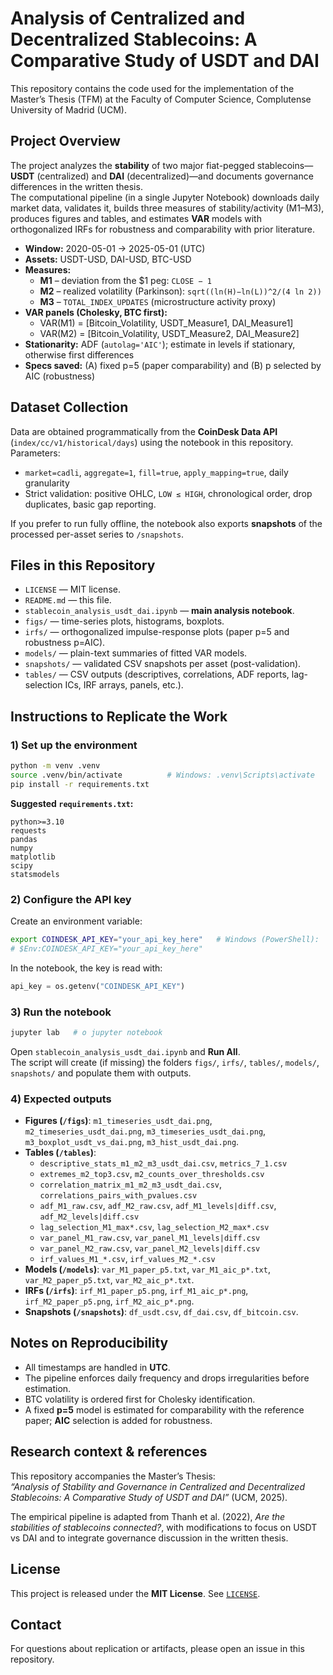 # Analysis of Centralized and Decentralized Stablecoins: A Comparative Study of USDT and DAI

This repository contains the code used for the implementation of the Master’s Thesis (TFM) at the Faculty of Computer Science, Complutense University of Madrid (UCM).

## Project Overview
The project analyzes the **stability** of two major fiat-pegged stablecoins—**USDT** (centralized) and **DAI** (decentralized)—and documents governance differences in the written thesis.  
The computational pipeline (in a single Jupyter Notebook) downloads daily market data, validates it, builds three measures of stability/activity (M1–M3), produces figures and tables, and estimates **VAR** models with orthogonalized IRFs for robustness and comparability with prior literature.

- **Window:** 2020-05-01 → 2025-05-01 (UTC)  
- **Assets:** USDT-USD, DAI-USD, BTC-USD  
- **Measures:**  
  - **M1** – deviation from the $1 peg: `CLOSE − 1`  
  - **M2** – realized volatility (Parkinson): `sqrt((ln(H)−ln(L))^2/(4 ln 2))`  
  - **M3** – `TOTAL_INDEX_UPDATES` (microstructure activity proxy)  
- **VAR panels (Cholesky, BTC first):**  
  - VAR(M1) = [Bitcoin_Volatility, USDT_Measure1, DAI_Measure1]  
  - VAR(M2) = [Bitcoin_Volatility, USDT_Measure2, DAI_Measure2]  
- **Stationarity:** ADF (`autolag='AIC'`); estimate in levels if stationary, otherwise first differences  
- **Specs saved:** (A) fixed p=5 (paper comparability) and (B) p selected by AIC (robustness)


## Dataset Collection
Data are obtained programmatically from the **CoinDesk Data API** (`index/cc/v1/historical/days`) using the notebook in this repository. Parameters:
- `market=cadli`, `aggregate=1`, `fill=true`, `apply_mapping=true`, daily granularity
- Strict validation: positive OHLC, `LOW ≤ HIGH`, chronological order, drop duplicates, basic gap reporting.

If you prefer to run fully offline, the notebook also exports **snapshots** of the processed per-asset series to `/snapshots`.

## Files in this Repository
- `LICENSE` — MIT license.  
- `README.md` — this file.  
- `stablecoin_analysis_usdt_dai.ipynb` — **main analysis notebook**.  
- `figs/` — time-series plots, histograms, boxplots.  
- `irfs/` — orthogonalized impulse-response plots (paper p=5 and robustness p=AIC).  
- `models/` — plain-text summaries of fitted VAR models.  
- `snapshots/` — validated CSV snapshots per asset (post-validation).  
- `tables/` — CSV outputs (descriptives, correlations, ADF reports, lag-selection ICs, IRF arrays, panels, etc.).

## Instructions to Replicate the Work

### 1) Set up the environment
```bash
python -m venv .venv
source .venv/bin/activate          # Windows: .venv\Scripts\activate
pip install -r requirements.txt
```

**Suggested `requirements.txt`:**
```
python>=3.10
requests
pandas
numpy
matplotlib
scipy
statsmodels
```

### 2) Configure the API key
Create an environment variable:
```bash
export COINDESK_API_KEY="your_api_key_here"   # Windows (PowerShell):
# $Env:COINDESK_API_KEY="your_api_key_here"
```
In the notebook, the key is read with:
```python
api_key = os.getenv("COINDESK_API_KEY")
```

### 3) Run the notebook
```bash
jupyter lab   # o jupyter notebook
```
Open `stablecoin_analysis_usdt_dai.ipynb` and **Run All**.  
The script will create (if missing) the folders `figs/`, `irfs/`, `tables/`, `models/`, `snapshots/` and populate them with outputs.

### 4) Expected outputs
- **Figures (`/figs`)**: `m1_timeseries_usdt_dai.png`, `m2_timeseries_usdt_dai.png`, `m3_timeseries_usdt_dai.png`, `m3_boxplot_usdt_vs_dai.png`, `m3_hist_usdt_dai.png`.
- **Tables (`/tables`)**: 
  - `descriptive_stats_m1_m2_m3_usdt_dai.csv`, `metrics_7_1.csv`  
  - `extremes_m2_top3.csv`, `m2_counts_over_thresholds.csv`  
  - `correlation_matrix_m1_m2_m3_usdt_dai.csv`, `correlations_pairs_with_pvalues.csv`  
  - `adf_M1_raw.csv`, `adf_M2_raw.csv`, `adf_M1_levels|diff.csv`, `adf_M2_levels|diff.csv`  
  - `lag_selection_M1_max*.csv`, `lag_selection_M2_max*.csv`  
  - `var_panel_M1_raw.csv`, `var_panel_M1_levels|diff.csv`  
  - `var_panel_M2_raw.csv`, `var_panel_M2_levels|diff.csv`  
  - `irf_values_M1_*.csv`, `irf_values_M2_*.csv`
- **Models (`/models`)**: `var_M1_paper_p5.txt`, `var_M1_aic_p*.txt`, `var_M2_paper_p5.txt`, `var_M2_aic_p*.txt`.
- **IRFs (`/irfs`)**: `irf_M1_paper_p5.png`, `irf_M1_aic_p*.png`, `irf_M2_paper_p5.png`, `irf_M2_aic_p*.png`.
- **Snapshots (`/snapshots`)**: `df_usdt.csv`, `df_dai.csv`, `df_bitcoin.csv`.

## Notes on Reproducibility
- All timestamps are handled in **UTC**.  
- The pipeline enforces daily frequency and drops irregularities before estimation.  
- BTC volatility is ordered first for Cholesky identification.  
- A fixed **p=5** model is estimated for comparability with the reference paper; **AIC** selection is added for robustness.

## Research context & references
This repository accompanies the Master’s Thesis:  
*“Analysis of Stability and Governance in Centralized and Decentralized Stablecoins: A Comparative Study of USDT and DAI”* (UCM, 2025).  

The empirical pipeline is adapted from Thanh et al. (2022), *Are the stabilities of stablecoins connected?*, with modifications to focus on USDT vs DAI and to integrate governance discussion in the written thesis.  

## License
This project is released under the **MIT License**. See [`LICENSE`](./LICENSE).

## Contact
For questions about replication or artifacts, please open an issue in this repository.
